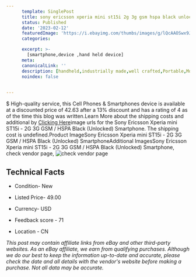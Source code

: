 ```yaml
---
      template: SinglePost
      title: sony ericsson xperia mini st15i 2g 3g gsm hspa black unlocked smartphone
      status: Published
      date: '2023-02-12'
      featuredImage: 'https://i.ebayimg.com/thumbs/images/g/lQcAAOSwx9Ji6zkr/s-l225.jpg'
      categories: 

      excerpt: >-
        [smartphone,device ,hand held device]
      meta:
      canonicalLink: ''
      description: [handheld,industrially made,well crafted,Portable,Mobile,Compact,Convenient,Lightweight,Maneuverable,Man-portable,Miniature,Carriable,Hand-held,Light,Holdable,Transportable,Mobile device,Pocket-sized,On-the-go,Wireless,Cordless,Compact size,Convenient size, smartphone,device ,hand held device]
      noindex: false

        
---
```

$
    High-quality service, this Cell Phones & Smartphones device is available at a discounted price of 42.63 after a 13% discount and has a rating of 4 as of the time this blog was written.Learn More about the shipping costs and additional by [Clicking Here](https://www.ebay.com/itm/354443396378?hash=item528679051a%3Ag%3AlQcAAOSwx9Ji6zkr&mkevt=1&mkcid=1&mkrid=711-53200-19255-0&campid=%253CePNCampaignId%253E&customid=%253CreferenceId%253E&toolid=10049)image urls for the Sony Ericsson Xperia mini ST15i - 2G 3G GSM / HSPA  Black (Unlocked) Smartphone. The shipping cost is undefined.Product ImageSony Ericsson Xperia mini ST15i - 2G 3G GSM / HSPA  Black (Unlocked) SmartphoneAdditional ImagesSony Ericsson Xperia mini ST15i - 2G 3G GSM / HSPA  Black (Unlocked) Smartphone, check vendor page, ![check vendor page](https://origin-galleryplus.ebayimg.com/ws/web/354443396378_2_0_1/225x225.jpg,https://origin-galleryplus.ebayimg.com/ws/web/354443396378_3_0_1/225x225.jpg,https://origin-galleryplus.ebayimg.com/ws/web/354443396378_4_0_1/225x225.jpg,https://origin-galleryplus.ebayimg.com/ws/web/354443396378_5_0_1/225x225.jpg,https://origin-galleryplus.ebayimg.com/ws/web/354443396378_6_0_1/225x225.jpg,https://origin-galleryplus.ebayimg.com/ws/web/354443396378_7_0_1/225x225.jpg,https://origin-galleryplus.ebayimg.com/ws/web/354443396378_8_0_1/225x225.jpg,https://origin-galleryplus.ebayimg.com/ws/web/354443396378_9_0_1/225x225.jpg,https://origin-galleryplus.ebayimg.com/ws/web/354443396378_10_0_1/225x225.jpg,https://origin-galleryplus.ebayimg.com/ws/web/354443396378_11_0_1/225x225.jpg)
    
    

 ## Technical Facts 



     
      

 - Condition- New 


      

 - Listed Price- 49.00 


      

 - Currency- USD 


      

 - Feedback score - 71 


      

 - Location - CN 


      
      

 *_This post may contain affiliate links from eBay and other third-party websites. As an eBay affiliate, we earn from qualifying purchases. Although we do our best to keep the information up-to-date and accurate, please check the date and all details with the vendor's website before making a purchase. Not all data may be accurate._*



    
    
    
    
    